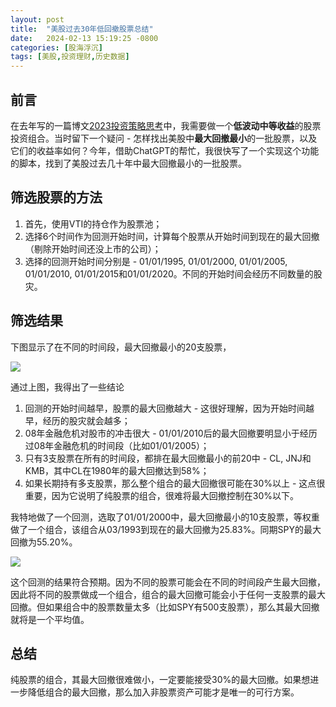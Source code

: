 ```yaml
---
layout: post
title:  "美股过去30年低回撤股票总结"
date:   2024-02-13 15:19:25 -0800
categories: [股海浮沉]
tags: [美股,投资理财,历史数据]
---
```




## 前言
在去年写的一篇博文[2023投资策略思考](https://rdou.github.io/posts/2023%E6%8A%95%E8%B5%84%E7%AD%96%E7%95%A5%E6%80%9D%E8%80%83/)中，我需要做一个**低波动中等收益**的股票投资组合。当时留下一个疑问 - 怎样找出美股中**最大回撤最小**的一批股票，以及它们的收益率如何？今年，借助ChatGPT的帮忙，我很快写了一个实现这个功能的脚本，找到了美股过去几十年中最大回撤最小的一批股票。

## 筛选股票的方法

1. 首先，使用VTI的持仓作为股票池；
2. 选择6个时间作为回测开始时间，计算每个股票从开始时间到现在的最大回撤（剔除开始时间还没上市的公司）；
3. 选择的回测开始时间分别是 - 01/01/1995, 01/01/2000, 01/01/2005, 01/01/2010, 01/01/2015和01/01/2020。不同的开始时间会经历不同数量的股灾。

## 筛选结果

下图显示了在不同的时间段，最大回撤最小的20支股票，

![](https://i.imgur.com/phJGtvd.png)

通过上图，我得出了一些结论

1. 回测的开始时间越早，股票的最大回撤越大 - 这很好理解，因为开始时间越早，经历的股灾就会越多；
2. 08年金融危机对股市的冲击很大 - 01/01/2010后的最大回撤要明显小于经历过08年金融危机的时间段（比如01/01/2005）；
3. 只有3支股票在所有的时间段，都排在最大回撤最小的前20中 - CL, JNJ和KMB，其中CL在1980年的最大回撤达到58%；
4. 如果长期持有多支股票，那么整个组合的最大回撤很可能在30%以上 - 这点很重要，因为它说明了纯股票的组合，很难将最大回撤控制在30%以下。

我特地做了一个回测，选取了01/01/2000中，最大回撤最小的10支股票，等权重做了一个组合，该组合从03/1993到现在的最大回撤为25.83%。同期SPY的最大回撤为55.20%。

![](https://i.imgur.com/0tnw5m2.png)

这个回测的结果符合预期。因为不同的股票可能会在不同的时间段产生最大回撤，因此将不同的股票做成一个组合，组合的最大回撤可能会小于任何一支股票的最大回撤。但如果组合中的股票数量太多（比如SPY有500支股票），那么其最大回撤就将是一个平均值。

## 总结

纯股票的组合，其最大回撤很难做小，一定要能接受30%的最大回撤。如果想进一步降低组合的最大回撤，那么加入非股票资产可能才是唯一的可行方案。